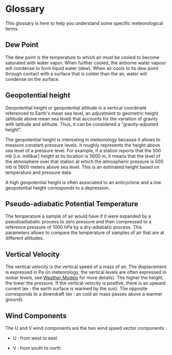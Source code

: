 # Glossary

This glossary is here to help you understand some specific meteorological terms.

<a name="dew-point"></a>

## Dew Point

The dew point is the temperature to which air must be cooled to become saturated with water vapor. When further cooled, the airborne water vapour will condense to form liquid water (dew). When air cools to its dew point through contact with a surface that is colder than the air, water will condense on the surface.

<a name="geopotential-height"></a>

## Geopotential height

Geopotential height or geopotential altitude is a vertical coordinate referenced to Earth's mean sea level, an adjustment to geometric height (altitude above mean sea level) that accounts for the variation of gravity with latitude and altitude. Thus, it can be considered a "gravity-adjusted height". 

The geopotential height is interesting in meteorology because it allows to measure constant pressure levels. It roughly represents the height above sea level of a pressure level. For example, if a station reports that the 500 mb [i.e. millibar] height at its location is 5600 m, it means that the level of the atmosphere over that station at which the atmospheric pressure is 500 mb is 5600 meters above sea level. This is an estimated height based on temperature and pressure data.

A high geopotential height is often associated to an anticyclone and a low geopotential height corresponds to a depression.

<a name="potential-temp"></a>

## Pseudo-adiabatic Potential Temperature

The temperature a sample of air would have if it were expanded by a pseudoadiabatic process to zero pressure and then compressed to a reference pressure of 1000 hPa by a dry-adiabatic process. This parameters allows to compare the temperature of samples of air that are at different altitudes.

<a name="vertical-velocity"></a>

## Vertical Velocity

The vertical velocity is the vertical speed of a mass of air. The displacement is expressed in Pa (in meteorology, the vertical levels are often expressed in isobar levels, see [Weather Models](../../data/weather-models) for more details). The higher the height, the lower the pressure. If the vertical velocity is positive, there is an upward current (ex : the earth surface is warmed by the sun). The opposite corresponds to a downdraft (ex : an cold air mass passes above a warmer ground).

<a name="wind-comp"></a>

## Wind Components

The U and V wind components are the two wind speed vector components :

* U : from west to east
  
* V : from south to north
